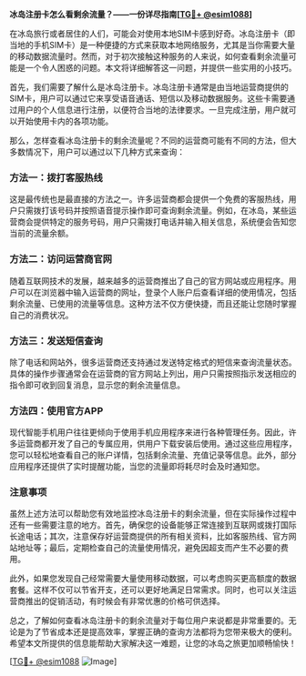 **冰岛注册卡怎么看剩余流量？——一份详尽指南[[TG💪+ @esim1088](https://t.me/s/esim1088)]**

在冰岛旅行或者居住的人们，可能会对使用本地SIM卡感到好奇。冰岛注册卡（即当地的手机SIM卡）是一种便捷的方式来获取本地网络服务，尤其是当你需要大量的移动数据流量时。然而，对于初次接触这种服务的人来说，如何查看剩余流量可能是一个令人困惑的问题。本文将详细解答这一问题，并提供一些实用的小技巧。

首先，我们需要了解什么是冰岛注册卡。冰岛注册卡通常是由当地运营商提供的SIM卡，用户可以通过它来享受语音通话、短信以及移动数据服务。这些卡需要通过用户的个人信息进行注册，以便符合当地的法律要求。一旦完成注册，用户就可以开始使用卡内的各项功能。

那么，怎样查看冰岛注册卡的剩余流量呢？不同的运营商可能有不同的方法，但大多数情况下，用户可以通过以下几种方式来查询：

### 方法一：拨打客服热线

这是最传统也是最直接的方法之一。许多运营商都会提供一个免费的客服热线，用户只需拨打该号码并按照语音提示操作即可查询剩余流量。例如，在冰岛，某些运营商会提供特定的服务号码，用户只需拨打电话并输入相关信息，系统便会告知您当前的流量余额。

### 方法二：访问运营商官网

随着互联网技术的发展，越来越多的运营商推出了自己的官方网站或应用程序。用户可以在浏览器中输入运营商的网址，登录个人账户后查看详细的使用情况，包括剩余流量、已使用的流量等信息。这种方法不仅方便快捷，而且还能让您随时掌握自己的消费状况。

### 方法三：发送短信查询

除了电话和网站外，很多运营商还支持通过发送特定格式的短信来查询流量状态。具体的操作步骤通常会在运营商的官方网站上列出，用户只需按照指示发送相应的指令即可收到回复消息，显示您的剩余流量信息。

### 方法四：使用官方APP

现代智能手机用户往往更倾向于使用手机应用程序来进行各种管理任务。因此，许多运营商都开发了自己的专属应用，供用户下载安装后使用。通过这些应用程序，您可以轻松地查看自己的账户详情，包括剩余流量、充值记录等信息。此外，部分应用程序还提供了实时提醒功能，当您的流量即将耗尽时会及时通知您。

### 注意事项

虽然上述方法可以帮助您有效地监控冰岛注册卡的剩余流量，但在实际操作过程中还有一些需要注意的地方。首先，确保您的设备能够正常连接到互联网或拨打国际长途电话；其次，注意保存好运营商提供的所有相关资料，比如客服热线、官方网站地址等；最后，定期检查自己的流量使用情况，避免因超支而产生不必要的费用。

此外，如果您发现自己经常需要大量使用移动数据，可以考虑购买更高额度的数据套餐。这样不仅可以节省开支，还可以更好地满足日常需求。同时，也可以关注运营商推出的促销活动，有时候会有非常优惠的价格可供选择。

总之，了解如何查看冰岛注册卡的剩余流量对于每位用户来说都是非常重要的。无论是为了节省成本还是提高效率，掌握正确的查询方法都将为您带来极大的便利。希望本文所提供的信息能帮助大家解决这一难题，让您的冰岛之旅更加顺畅愉快！

[[TG💪+ @esim1088](https://t.me/s/esim1088) ![Image](https://i.postimg.cc/4NQfJmqS/Snipaste-2025-05-13-00-14-12.png)]